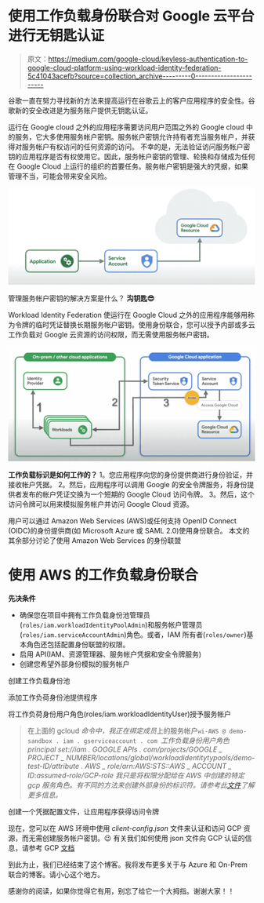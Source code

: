 # 使用工作负载身份联合对 Google 云平台进行无钥匙认证

> 原文：<https://medium.com/google-cloud/keyless-authentication-to-google-cloud-platform-using-workload-identity-federation-5c41043acefb?source=collection_archive---------0----------------------->

谷歌一直在努力寻找新的方法来提高运行在谷歌云上的客户应用程序的安全性。谷歌新的安全改进是为服务账户提供无钥匙认证。

运行在 Google cloud 之外的应用程序需要访问用户范围之外的 Google cloud 中的服务，它大多使用服务帐户密钥。服务帐户密钥允许持有者充当服务帐户，并获得对服务帐户有权访问的任何资源的访问。
不幸的是，无法验证访问服务帐户密钥的应用程序是否有权使用它。因此，服务帐户密钥的管理、轮换和存储成为任何在 Google Cloud 上运行的组织的首要任务。服务帐户密钥是强大的凭据，如果管理不当，可能会带来安全风险。

![](img/0a3e55f845bd07ec13d53674b006297e.png)

管理服务帐户密钥的解决方案是什么？
**沟钥匙😎**

Workload Identity Federation 使运行在 Google Cloud 之外的应用程序能够用称为令牌的临时凭证替换长期服务帐户密钥。使用身份联合，您可以授予内部或多云工作负载对 Google 云资源的访问权限，而无需使用服务帐户密钥。

![](img/e09a2e79f24543a739fc5794f93ac584.png)

**工作负载标识是如何工作的？** 
1。您应用程序向您的身份提供商进行身份验证，并接收帐户凭据。
2。然后，应用程序可以调用 Google 的安全令牌服务，将身份提供者发布的帐户凭证交换为一个短期的 Google Cloud 访问令牌。
3。然后，这个访问令牌可以用来模拟服务帐户并访问 Google Cloud 资源。

用户可以通过 Amazon Web Services (AWS)或任何支持 OpenID Connect (OIDC)的身份提供商(如 Microsoft Azure 或 SAML 2.0)使用身份联合。
本文的其余部分讨论了使用 Amazon Web Services 的身份联盟

# 使用 AWS 的工作负载身份联合

**先决条件**

*   确保您在项目中拥有工作负载身份池管理员(`roles/iam.workloadIdentityPoolAdmin`)和服务帐户管理员(`roles/iam.serviceAccountAdmin`)角色。或者，IAM 所有者(`roles/owner`)基本角色还包括配置身份联盟的权限。
*   启用 API(IAM、资源管理器、服务帐户凭据和安全令牌服务)
*   创建您希望外部身份模拟的服务帐户

创建工作负载身份池

添加工作负荷身份池提供程序

将工作负荷身份用户角色(roles/iam.workloadIdentityUser)授予服务帐户

> 在上面的 gcloud *命令中，我正在绑定成员*上的服务帐户`wi-AWS @ demo-sandbox . iam . gserviceaccount . com `*工作负载身份用户角色 principal set://iam . GOOGLE APIs . com/projects/GOOGLE _ PROJECT _ NUMBER/locations/global/workloadidentitytypools/demo-test-ID/attribute . AWS _ role/arn:AWS:STS::AWS _ ACCOUNT _ ID:assumed-role/GCP-role
> 我只是将权限分配给在 AWS 中创建的特定 gcp 服务角色。有不同的方法来创建外部身份的标识符。请参考此[文件](https://cloud.google.com/iam/docs/using-workload-identity-federation#gcloud)了解更多信息。*

创建一个凭据配置文件，让应用程序获得访问令牌

现在，您可以在 AWS 环境中使用 *client-config.json* 文件来认证和访问 GCP 资源，而无需创建服务帐户密钥。😉
有关我们如何使用 json 文件向 GCP 认证的信息，请参考 GCP [文档](https://cloud.google.com/iam/docs/using-workload-identity-federation#gcloud_2)

到此为止，我们已经结束了这个博客。我将发布更多关于与 Azure 和 On-Prem 联合的博客。请小心这个地方。

感谢你的阅读，如果你觉得它有用，别忘了给它一个大拇指。谢谢大家！！